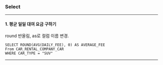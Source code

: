 ### Select

---

#### 1. 평균 일일 대여 요금 구하기

round 반올림, as로 컬럼 이름 변경. 
```
SELECT ROUND(AVG(DAILY_FEE), 0) AS AVERAGE_FEE
From CAR_RENTAL_COMPANY_CAR 
WHERE CAR_TYPE = "SUV"
```

---
